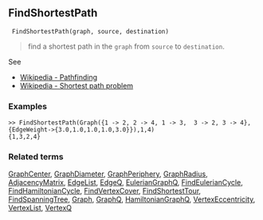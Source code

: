 ## FindShortestPath

```
 FindShortestPath(graph, source, destination)
```

> find a shortest path in the `graph` from `source` to `destination`.
 
See
* [Wikipedia - Pathfinding](https://en.wikipedia.org/wiki/Pathfinding)
* [Wikipedia - Shortest path problem](https://en.wikipedia.org/wiki/Shortest_path_problem)

### Examples

```
>> FindShortestPath(Graph({1 -> 2, 2 -> 4, 1 -> 3,  3 -> 2, 3 -> 4},{EdgeWeight->{3.0,1.0,1.0,1.0,3.0}}),1,4)
{1,3,2,4}
```

### Related terms 
[GraphCenter](GraphCenter.md), [GraphDiameter](GraphDiameter.md), [GraphPeriphery](GraphPeriphery.md), [GraphRadius](GraphRadius.md), [AdjacencyMatrix](AdjacencyMatrix.md), [EdgeList](EdgeList.md),
[EdgeQ](EdgeQ.md), [EulerianGraphQ](EulerianGraphQ.md), [FindEulerianCycle](FindEulerianCycle.md), [FindHamiltonianCycle](FindHamiltonianCycle.md), [FindVertexCover](FindVertexCover.md), [FindShortestTour](FindShortestTour.md), [FindSpanningTree](FindSpanningTree.md), [Graph](Graph.md), [GraphQ](GraphQ.md), [HamiltonianGraphQ](HamiltonianGraphQ.md), 
[VertexEccentricity](VertexEccentricity.md), [VertexList](VertexList.md), [VertexQ](VertexQ.md) 